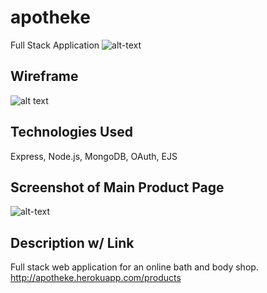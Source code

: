 # apotheke

Full Stack Application 
![alt-text](https://i.imgur.com/Uvvw5SD.png)


<h2>Wireframe</h2>

![alt text](https://i.imgur.com/4Q7icL3.png)

<h2>Technologies Used</h2>

Express, Node.js, MongoDB, OAuth, EJS
<br />

<h2>Screenshot of Main Product Page</h2>

![alt-text](https://i.imgur.com/voWtXjm.png)

<h2>Description w/ Link</h2>

Full stack web application for an online bath and body shop. 
http://apotheke.herokuapp.com/products




